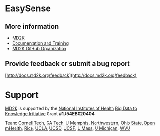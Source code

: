 # EasySense



## More information
- [MD2K](https://md2k.org/)
- [Documentation and Training](http://docs.md2k.org)
- [MD2K GitHub Organization](https://github.com/MD2Korg/)

## Provide feedback or submit a bug report
[http://docs.md2k.org/feedback](http://docs.md2k.org/feedback)

# Support
[MD2K](https://md2k.org) is supported by the [National Institutes of Health](https://www.nih.gov/) [Big Data to Knowledge Initiative](https://datascience.nih.gov/bd2k) Grant **#1U54EB020404**

Team:
[Cornell Tech](http://tech.cornell.edu/),
[GA Tech](http://www.gatech.edu/),
[U Memphis](http://www.memphis.edu/),
[Northwestern](http://www.northwestern.edu/),
[Ohio State](https://www.osu.edu/),
[Open mHealth](http://www.openmhealth.org/),
[Rice](http://www.rice.edu/),
[UCLA](http://www.ucla.edu/),
[UCSD](http://www.ucsd.edu/),
[UCSF](http://www.ucsf.edu/),
[U Mass](http://www.umass.edu/),
[U Michigan](https://www.umich.edu/),
[WVU](http://www.wvu.edu/)
